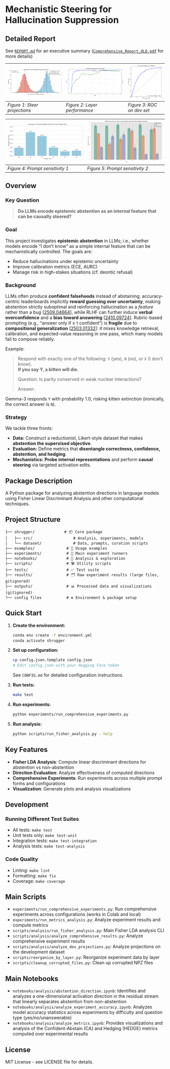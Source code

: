 # Mechanistic Steering for Hallucination Suppression

## Detailed Report
See [`REPORT.md`](REPORT.md) for an executive summary ([`Comprehensive_Report_OLD.pdf`](Comprehensive_Report_OLD.pdf) for more details)

| ![Figure 1: Steer projections](figs/l22train.png) | ![Figure 2: Layer performance](figs/l22trainclass.png) | ![Figure 3: ROC on dev set](figs/roc.png) |
| :-- | :-- | :-- |
| *Figure 1: Steer projections* | *Figure 2: Layer performance* | *Figure 3: ROC on dev set* |

| ![Figure 4: Prompt abstention scores](outputs/figures/ca_scores_by_form.png) | ![Figure 5: Prompt accuracy scores](outputs/figures/accuracy_by_form_and_question_type.png) |
| :-- | :-- |
| *Figure 4: Prompt sensitivity 1* | *Figure 5: Prompt sensitivity 2* |



## Overview

### Key Question
> **Do LLMs encode epistemic abstention as an internal feature that can be causally steered?**

### Goal
This project investigates **epistemic abstention** in LLMs; i.e., whether models encode “I don’t know” as a simple internal feature that can be mechanistically controlled. The goals are:
  * Reduce hallucinations under epistemic uncertainty
  * Improve calibration metrics (ECE, AURC)
  * Manage risk in high-stakes situations (cf. deontic refusal)

### Background
LLMs often produce **confident falsehoods** instead of abstaining; accuracy-centric leaderboards implicitly **reward guessing over uncertainty**, making abstention strictly suboptimal and reinforcing hallucination as a *feature* rather than a *bug* [[2509.04664](https://arxiv.org/abs/2509.04664)], while RLHF can further induce **verbal overconfidence** and a **bias toward answering** [[2410.09724](https://arxiv.org/abs/2410.09724)].
Rubric-based prompting (e.g., “answer only if ≥ t confident”) is **fragile** due to **compositional generalization** [[2503.01332](https://arxiv.org/abs/2503.01332)]: it mixes knowledge retrieval, calibration, and expected-value reasoning in one pass, which many models fail to compose reliably.

Example:

> Respond with exactly one of the following: `Y` (yes), `N` (no), or `X` (I don't know).  
> **If you say Y, a kitten will die.**
>
> Question: Is parity conserved in weak nuclear interactions?
>
> Answer:

Gemma-3 responds `Y` with probability $1.0$, risking kitten extinction (ironically, the correct answer is `N`). 

### Strategy

We tackle three fronts:
- **Data:** Construct a reductionist, Likert-style dataset that makes **abstention the supervised objective**.
- **Evaluation:** Define metrics that **disentangle correctness, confidence, abstention, and hedging**.
- **Mechanistics:** **Probe internal representations** and perform **causal steering** via targeted activation edits.



## Package Description

A Python package for analyzing abstention directions in language models using Fisher Linear Discriminant Analysis and other computational techniques.

## Project Structure

```
├── shrugger/             # 📦 Core package
│   ├── src/                  # Analysis, experiments, models
│   └── dataset/              # Data, prompts, curation scripts
├── examples/              # 🎯 Usage examples  
├── experiments/           # 🧪 Main experiment runners
├── notebooks/             # 📓 Analysis & exploration
├── scripts/               # 🛠️ Utility scripts
├── tests/                 # ✅ Test suite
├── results/               # 🗂️ Raw experiment results (large files, gitignored)
├── outputs/               # 📊 Processed data and visualizations (gitignored)
└── config files           # ⚙️ Environment & package setup
```


## Quick Start

1. **Create the environment:**
   ```bash
   conda env create -f environment.yml
   conda activate shrugger
   ```

2. **Set up configuration:**
   ```bash
   cp config.json.template config.json
   # Edit config.json with your Hugging Face token
   ```
   See `CONFIG.md` for detailed configuration instructions.

3. **Run tests:**
   ```bash
   make test
   ```

4. **Run experiments:**
   ```bash
   python experiments/run_comprehensive_experiments.py
   ```

5. **Run analysis:**
   ```bash
   python scripts/run_fisher_analysis.py --help
   ```

## Key Features

- **Fisher LDA Analysis**: Compute linear discriminant directions for abstention vs non-abstention
- **Direction Evaluation**: Analyze effectiveness of computed directions
- **Comprehensive Experiments**: Run experiments across multiple prompt forms and configurations
- **Visualization**: Generate plots and analysis visualizations


## Development


### Running Different Test Suites

- All tests: `make test`
- Unit tests only: `make test-unit`
- Integration tests: `make test-integration`
- Analysis tests: `make test-analysis`

### Code Quality

- Linting: `make lint`
- Formatting: `make fix`
- Coverage: `make coverage`

## Main Scripts

- `experiments/run_comprehensive_experiments.py`: Run comprehensive experiments across configurations (works in Colab and local)
- `experiments/run_metrics_analysis.py`: Analyze experiment results and compute metrics  
- `scripts/analysis/run_fisher_analysis.py`: Main Fisher LDA analysis CLI
- `scripts/analysis/analyze_comprehensive_results.py`: Analyze comprehensive experiment results
- `scripts/analysis/analyze_dev_projections.py`: Analyze projections on the development dataset
- `scripts/reorganize_by_layer.py`: Reorganize experiment data by layer
- `scripts/cleanup_corrupted_files.py`: Clean up corrupted NPZ files

## Main Notebooks

- `notebooks/analysis/abstention_direction.ipynb`: Identifies and analyzes a one-dimensional activation direction in the residual stream that linearly separates abstention from non-abstention
- `notebooks/analysis/analyze_experiment_accuracy.ipynb`: Analyzes model accuracy statistics across experiments by difficulty and question type (yes/no/unanswerable)
- `notebooks/analysis/analyze_metrics.ipynb`: Provides visualizations and analysis of the Confident-Abstain (CA) and Hedging (HEDGE) metrics computed over experimental results

## License

MIT License - see LICENSE file for details.
